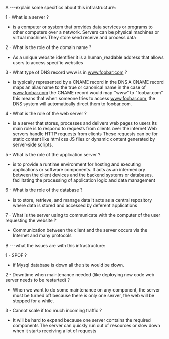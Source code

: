 A ---explain some specifics about this infrastructure:

1 - What is a server ?

- is a computer or system that provides data services or programs to other computers over a network. Servers can be physical machines or virtual machines They store send receive and process data

2 - What is the role of the domain name ?

-  As a unique website identifier it is a human_readable address that allows users to access specific websites

3 - What type of DNS record www is in www.foobar.com ?

- is typically represented by a CNAME record in the DNS  A CNAME record maps an alias name to the true or canonical name in the case of www.foobar.com the CNAME record would map "www" to "foobar.com" this means that when someone tries to access www.foobar.com, the DNS system will automatically direct them to foobar.com.

4 - What is the role of the web server ?

-  is a server that stores, processes and delivers web pages to users Its main role is to respond to requests from clients over the internet Web servers handle HTTP requests from clients These requests can be for static content like html css JS files or dynamic content generated by server-side scripts.

5 - What is the role of the application server ?

- is to provide a runtime environment for hosting and executing applications or software components. It acts as an intermediary between the client devices and the backend systems or databases, facilitating the processing of application logic and data management

6 - What is the role of the database ?

- is to store, retrieve, and manage data It acts as a central repository where data is stored and accessed by deferent applications 

7 - What is the server using to communicate with the computer of the user requesting the website ?

- Communication between the client and the server occurs via the Internet and many protocols


B ---what the issues are with this infrastructure:

1 - SPOF ?

- if Mysql database is down all the site would be down.

2 - Downtime when maintenance needed (like deploying new code web server needs to be restarted) ?

- When we want to do some maintenance on any component, the server must be turned off because there is only one server, the web will be stopped for a while.

3 - Cannot scale if too much incoming traffic ?

- It will be hard to expand because one server contains the required components 
 The server can quickly run out of resources or slow down when it starts receiving a lot of requests 
